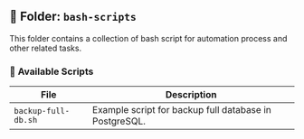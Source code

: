## 📂 Folder: `bash-scripts`
This folder contains a collection of bash script for automation process and other related tasks.

### 📌 **Available Scripts**
| File | Description |
|------|-----------|
| `backup-full-db.sh` | Example script for backup full database in PostgreSQL. |